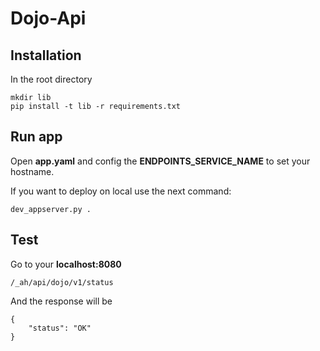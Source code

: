 Dojo-Api
========

## Installation
In the root directory
```
mkdir lib
pip install -t lib -r requirements.txt
```

## Run app

Open **app.yaml** and config the **ENDPOINTS_SERVICE_NAME** to set your hostname.

If you want to deploy on local use the next command:
```
dev_appserver.py .
```

## Test

Go to your **localhost:8080**
```
/_ah/api/dojo/v1/status
```
And the response will be
```
{
    "status": "OK"
}
```